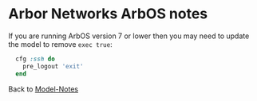 # Arbor Networks ArbOS notes

If you are running ArbOS version 7 or lower then you may need to update the model to remove `exec true`:

```ruby
  cfg :ssh do
    pre_logout 'exit'
  end
```

Back to [Model-Notes](README.md)
